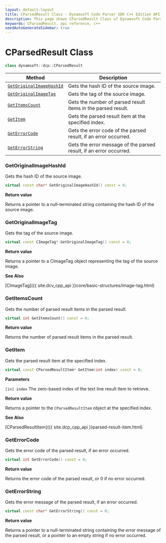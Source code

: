```yaml
---
layout: default-layout
title: CParsedResult Class - Dynamsoft Code Parser SDK C++ Edition API Reference
description: This page shows CParsedResult Class of Dynamsoft Code Parser SDK C++ Edition.
keywords: CParsedResult, api reference, c++
needAutoGenerateSidebar: true
---
```



# CParsedResult Class

```cpp
class dynamsoft::dcp::CParsedResult
```

| Method               | Description |
|----------------------|-------------|
| [`GetOriginalImageHashId`](#getoriginalimagehashid) | Gets the hash ID of the source image. |
| [`GetOriginalImageTag`](#getoriginalimagetag) | Gets the tag of the source image. |
| [`GetItemsCount`](#getitemscount) | Gets the number of parsed result items in the parsed result. |
| [`GetItem`](#getitem) | Gets the parsed result item at the specified index. |
| [`GetErrorCode`](#geterrorcode) | Gets the error code of the parsed result, if an error occurred. |
| [`GetErrorString`](#geterrorstring) | Gets the error message of the parsed result, if an error occurred. |

### GetOriginalImageHashId

Gets the hash ID of the source image.

```cpp
virtual const char* GetOriginalImageHashId() const = 0;
```

**Return value**

Returns a pointer to a null-terminated string containing the hash ID of the source image.

### GetOriginalImageTag

Gets the tag of the source image.

```cpp
virtual const CImageTag* GetOriginalImageTag() const = 0;
```

**Return value**

Returns a pointer to a CImageTag object representing the tag of the source image.

**See Also**

[CImageTag]({{ site.dcv_cpp_api }}core/basic-structures/image-tag.html)

### GetItemsCount

Gets the number of parsed result items in the parsed result.

```cpp
virtual int GetItemsCount() const = 0;
```

**Return value**

Returns the number of parsed result items in the parsed result.

### GetItem

Gets the parsed result item at the specified index.

```cpp
virtual const CParsedResultItem* GetItem(int index) const = 0;
```

**Parameters**

`[in] index` The zero-based index of the text line result item to retrieve.

**Return value**

Returns a pointer to the `CParsedResultItem` object at the specified index.

**See Also**

[CParsedResultItem]({{ site.dcp_cpp_api }}parsed-result-item.html)

### GetErrorCode

Gets the error code of the parsed result, if an error occurred.

```cpp
virtual int GetErrorCode() const = 0;
```

**Return value**

Returns the error code of the parsed result, or 0 if no error occurred.

### GetErrorString

Gets the error message of the parsed result, if an error occurred.

```cpp
virtual const char* GetErrorString() const = 0;
```

**Return value**

Returns a pointer to a null-terminated string containing the error message of the parsed result, or a pointer to an empty string if no error occurred.
